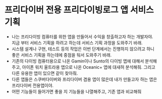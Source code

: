 # 프리다이버 전용 프리다이빙로그 앱 서비스 기획
  * 나는 프리다이빙 컴퓨터를 위한 앱을 만들어서 수익을 창출하고자 하는 개발자야. 지금 부터 서비스 기획을 하려고 하는데 서비스 기획 과정을 도와주기 바래.
  * 시스템 설계나 구현, 테스트 등의 작업은 이번 단계에서는 진행하지 않으려고 하니 좋은 서비스 기획을 하는데에 중점을 둬서 도와주기 바래.
  * 기존의 다이빙 컴퓨터용으로 나온 Gamin이나 Sunto의 다이빙 앱에 대해서 분석해주고, 아이폰 워치 울트라용 앱으로 나온 Oceanic+ 앱에 대새허 분석해줘. 그리고 다른 유용한 앱이 있으면 같이 찾아줘.
  * 다른 앱들은 스쿠버다이버와 프리다이버 겸용 앱이 많은데 내가 만들고자 하는 앱은 프리다이버 전용앱이야.
  * 어떤 기능들이 들어가면 좋을 지 기능들을 나열해주고, 기존 앱과 비교해줘
